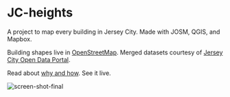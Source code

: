 # JC-heights

A project to map every building in Jersey City. Made with JOSM, QGIS, and Mapbox. 

Building shapes live in <a href= "http://www.openstreetmap.org/export#map=13/40.7274/-74.0674" target = "_blank">OpenStreetMap</a>. 
Merged datasets courtesy of <a href= "http://data.jerseycitynj.gov./" target = "_blank">Jersey City Open Data Portal</a>.

Read about <a href ="http://www.sarahmakesmaps.com/blog/2016/3/mapping-jersey-city" target= "_blank"> why and how</a>. <a herf = "http://sml2198.github.io/JC-heights/JC-buildings.html" target = "_blank">See it</a> live.

![screen-shot-final](https://cloud.githubusercontent.com/assets/6125152/16428566/53c35a56-3d27-11e6-9742-f375cb680077.png)
